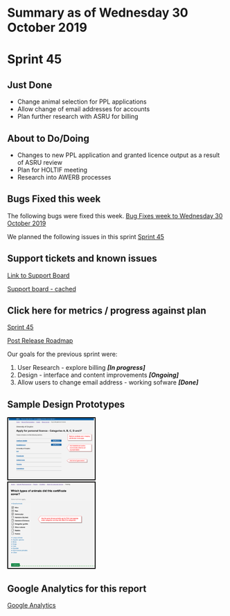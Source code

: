 # Summary as of Wednesday 30 October 2019 

# Sprint 45

## Just Done
* Change animal selection for PPL applications 
* Allow change of email addresses for accounts
* Plan further research with ASRU for billing

## About to Do/Doing
* Changes to new PPL application and granted licence output as a result of ASRU review
* Plan for HOLTIF meeting
* Research into AWERB processes

## Bugs Fixed this week
The following bugs were fixed this week.
[Bug Fixes week to Wednesday 30 October 2019](graphs/bugs30102019.png)

We planned the following issues in this sprint 
[Sprint 45](graphs/sprint30102019.png)

## Support tickets and known issues
[Link to Support Board](https://jira.digital.homeoffice.gov.uk/secure/RapidBoard.jspa?rapidView=331&selectedIssue=ALS-47)

[Support board - cached](graphs/supportBoard30102019.jpg)

## Click here for metrics / progress against plan
[Sprint 45](graphs/progress30102019.png)

[Post Release Roadmap](graphs/roadmap30102019.png)

Our goals for the previous sprint were:
1. User Research - explore billing ***\[In progress\]*** 
2. Design - interface and content improvements ***\[Ongoing\]***
3. Allow users to change email address - working sofware ***\[Done\]***

## Sample Design Prototypes
<a href="graphs/proto1_30102019.png"><img src="graphs/proto1_30102019.png" alt="HTML5 Icon" width="200" style="border:2px solid black"></a>
<br>
<a href="graphs/proto2_30102019.png"><img src="graphs/proto2_30102019.png" alt="HTML5 Icon" width="200" style="border:2px solid black"></a>
<br>


## Google Analytics for this report
[Google Analytics](graphs/GA30102019.png)

